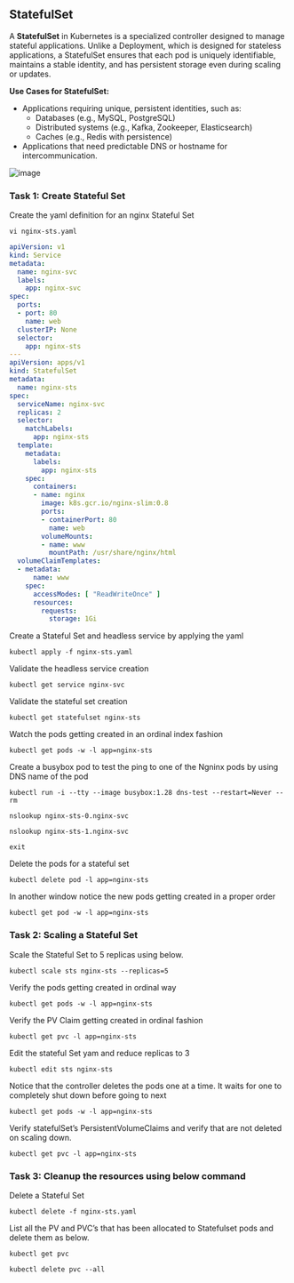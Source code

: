 ## StatefulSet

A **StatefulSet** in Kubernetes is a specialized controller designed to manage stateful applications. Unlike a Deployment, which is designed for stateless applications, a StatefulSet ensures that each pod is uniquely identifiable, maintains a stable identity, and has persistent storage even during scaling or updates.

**Use Cases for StatefulSet:**
  * Applications requiring unique, persistent identities, such as:
    * Databases (e.g., MySQL, PostgreSQL)
    * Distributed systems (e.g., Kafka, Zookeeper, Elasticsearch)
    * Caches (e.g., Redis with persistence)
  * Applications that need predictable DNS or hostname for intercommunication.

 ![image](https://github.com/user-attachments/assets/1c466a53-54ad-44df-b13a-a0b10efd3e9f)



### Task 1: Create Stateful Set
Create the yaml definition for an nginx Stateful Set 
```
vi nginx-sts.yaml
```
```yaml
apiVersion: v1
kind: Service
metadata:
  name: nginx-svc
  labels:
    app: nginx-svc
spec:
  ports:
  - port: 80
    name: web
  clusterIP: None
  selector:
    app: nginx-sts
---
apiVersion: apps/v1
kind: StatefulSet
metadata:
  name: nginx-sts
spec:
  serviceName: nginx-svc
  replicas: 2
  selector:
    matchLabels:
      app: nginx-sts
  template:
    metadata:
      labels:
        app: nginx-sts
    spec:
      containers:
      - name: nginx
        image: k8s.gcr.io/nginx-slim:0.8
        ports:
        - containerPort: 80
          name: web
        volumeMounts:
        - name: www
          mountPath: /usr/share/nginx/html
  volumeClaimTemplates:
  - metadata:
      name: www
    spec:
      accessModes: [ "ReadWriteOnce" ]
      resources:
        requests:
          storage: 1Gi
```
Create a Stateful Set and  headless service by applying the yaml
```
kubectl apply -f nginx-sts.yaml
```
Validate the headless service creation
```
kubectl get service nginx-svc
```
Validate the stateful set creation
```
kubectl get statefulset nginx-sts
```
Watch the pods getting created in an ordinal index fashion
```
kubectl get pods -w -l app=nginx-sts
```
Create a busybox pod to test the ping to one of the Ngninx pods by using DNS name of the pod
```
kubectl run -i --tty --image busybox:1.28 dns-test --restart=Never --rm
```
```
nslookup nginx-sts-0.nginx-svc
```
```
nslookup nginx-sts-1.nginx-svc
```
```
exit
```
Delete the pods for a stateful set
```
kubectl delete pod -l app=nginx-sts
```
In another window notice the new pods getting created in a proper order
```
kubectl get pod -w -l app=nginx-sts
```

### Task 2: Scaling a Stateful Set
Scale the Stateful Set to 5 replicas using below.
```
kubectl scale sts nginx-sts --replicas=5
```
Verify the pods getting created in ordinal way
```
kubectl get pods -w -l app=nginx-sts
```
Verify the PV Claim getting created in ordinal fashion
```
kubectl get pvc -l app=nginx-sts
```
Edit the stateful Set yam and reduce replicas to 3 
```
kubectl edit sts nginx-sts
```
Notice that the controller deletes the pods one at a time. It waits for one to completely shut down before going to next
```
kubectl get pods -w -l app=nginx-sts
```
Verify statefulSet’s PersistentVolumeClaims and verify that are not deleted on scaling down. 
```
kubectl get pvc -l app=nginx-sts
```

### Task 3: Cleanup the resources using below command 
Delete a Stateful Set
```
kubectl delete -f nginx-sts.yaml
```
List all the PV and PVC’s that has been allocated to Statefulset pods and delete them as below.
```
kubectl get pvc
```
```
kubectl delete pvc --all
```



